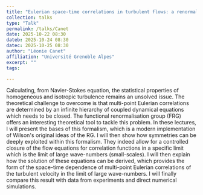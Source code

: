 ```yaml
---
title: "Eulerian space-time correlations in turbulent flows: a renormalisation group approach"
collection: talks
type: "Talk"
permalink: /talks/Canet
date: 2025-10-22 08:30
dateb: 2025-10-24 08:30  
datec: 2025-10-25 08:30
author: "Léonie Canet" 
affiliation: "Université Grenoble Alpes"
excerpt: ""
tags: 

---
```

Calculating, from Navier-Stokes equation, the statistical properties of homogeneous and isotropic turbulence remains an unsolved issue. The theoretical challenge to overcome is that  multi-point Eulerian correlations are determined by an infinite hierarchy of coupled dynamical equations  which  needs to be closed. The functional renormalisation group (FRG) offers an interesting theoretical tool to tackle this problem. In these lectures, I will present the bases of this formalism, which is a modern implementation of Wilson's original ideas of the RG. I will then show how symmetries can be deeply exploited within this formalism. They indeed allow for a controlled closure of the flow equations for correlation functions in a specific limit which is the limit of large wave-numbers (small-scales). I will then explain how the solution of these equations can be derived, which provides the form of the space-time dependence of multi-point Eulerian correlations of the turbulent velocity in the limit of large wave-numbers. I will finally compare this result with data from experiments and direct numerical simulations.